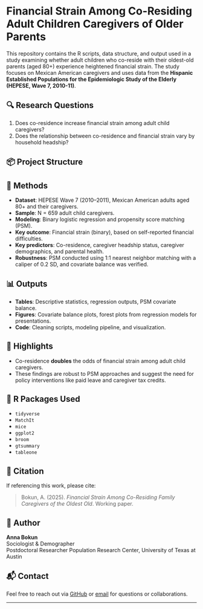 # Financial Strain Among Co-Residing Adult Children Caregivers of Older Parents

This repository contains the R scripts, data structure, and output used in a study examining whether adult children who co-reside with their oldest-old parents (aged 80+) experience heightened financial strain. The study focuses on Mexican American caregivers and uses data from the **Hispanic Established Populations for the Epidemiologic Study of the Elderly (HEPESE, Wave 7, 2010-11)**.

## 🔍 Research Questions

1. Does co-residence increase financial strain among adult child caregivers?
2. Does the relationship between co-residence and financial strain vary by household headship?

## 📦 Project Structure

## 🧠 Methods

- **Dataset**: HEPESE Wave 7 (2010–2011), Mexican American adults aged 80+ and their caregivers.
- **Sample**: N = 659 adult child caregivers.
- **Modeling**: Binary logistic regression and propensity score matching (PSM).
- **Key outcome**: Financial strain (binary), based on self-reported financial difficulties.
- **Key predictors**: Co-residence, caregiver headship status, caregiver demographics, and parental health.
- **Robustness**: PSM conducted using 1:1 nearest neighbor matching with a caliper of 0.2 SD, and covariate balance was verified.

## 📊 Outputs

- **Tables**: Descriptive statistics, regression outputs, PSM covariate balance.
- **Figures**: Covariate balance plots, forest plots from regression models for presentations.
- **Code**: Cleaning scripts, modeling pipeline, and visualization.

## 📌 Highlights

- Co-residence **doubles** the odds of financial strain among adult child caregivers.
- These findings are robust to PSM approaches and suggest the need for policy interventions like paid leave and caregiver tax credits.

## 🔧 R Packages Used

- `tidyverse`
- `MatchIt`
- `mice`
- `ggplot2`
- `broom`
- `gtsummary`
- `tableone`

## 📄 Citation

If referencing this work, please cite:

> Bokun, A. (2025). *Financial Strain Among Co-Residing Family Caregivers of the Oldest Old*. Working paper.

## 📝 Author

**Anna Bokun**  
Sociologist & Demographer  
Postdoctoral Researcher
Population Research Center, University of Texas at Austin

## 📬 Contact

Feel free to reach out via [GitHub](https://github.com/annabokun) or [email](mailto:anna.bokun@austin.utexas.edu) for questions or collaborations.

---


